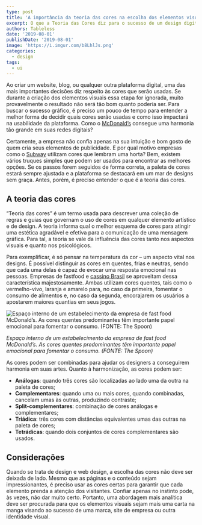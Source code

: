 ```yaml
---
type: post
title: 'A importância da teoria das cores na escolha dos elementos visuais '
excerpt: O que a Teoria das Cores diz para o sucesso de um design digital.
authors: Tableless
date: '2019-08-01'
publishDate: '2019-08-01'
image: 'https://i.imgur.com/b8LhlJs.png'
categories:
  - design
tags:
  - ui
---
```

Ao criar um website, blog, ou qualquer outra plataforma digital, uma das mais importantes decisões diz respeito às cores que serão usadas. Se durante a criação dos elementos visuais essa etapa for ignorada, muito provavelmente o resultado não será tão bom quanto poderia ser. Para buscar o sucesso gráfico, é preciso um pouco de tempo para entender a melhor forma de decidir quais cores serão usadas e como isso impactará na usabilidade da plataforma. Como o [McDonald’s](https://www.mcdonalds.com.br/) consegue uma harmonia tão grande em suas redes digitais?

Certamente, a empresa não confia apenas na sua intuição e bom gosto de quem cria seus elementos de publicidade. E por qual motivo empresas como o [Subway](https://www.subway.com/pt-BR) utilizam cores que lembram uma horta? Bem, existem vários truques simples que podem ser usados para encontrar as melhores opções. Se os passos forem seguidos de forma correta, a paleta de cores estará sempre ajustada e a plataforma se destacará em um mar de designs sem graça. Antes, porém, é preciso entender o que é a teoria das cores.

## A teoria das cores

“Teoria das cores” é um termo usada para descrever uma coleção de regras e guias que governam o uso de cores em qualquer elemento artístico e de design. A teoria informa qual o melhor esquema de cores para atingir uma estética agradável e efetiva para a comunicação de uma mensagem gráfica. Para tal, a teoria se vale da influência das cores tanto nos aspectos visuais e quanto nos psicológicos.

Para exemplificar, é só pensar na temperatura da cor – um aspecto vital nos designs. É possível distinguir as cores em quentes, frias e neutras, sendo que cada uma delas é capaz de evocar uma resposta emocional nas pessoas. Empresas de fastfood e [cassino Brasil](https://cassinosbrazil.com.br/) se aproveitam dessa característica majestosamente. Ambas utilizam cores quentes, tais como o vermelho-vivo, laranja e amarelo para, no caso da primeira, fomentar o consumo de alimentos e, no caso da segunda, encorajarem os usuários a apostarem maiores quantias em seus jogos.

![Espaço interno de um estabelecimento da empresa de fast food McDonald’s. As cores quentes predominantes têm importante papel emocional para fomentar o consumo. (FONTE: The Spoon)](https://i.imgur.com/Qu37nxK.png)

_Espaço interno de um estabelecimento da empresa de fast food McDonald’s. As cores quentes predominantes têm importante papel emocional para fomentar o consumo. (FONTE: The Spoon)_

As cores podem ser combinadas para ajudar os designers a conseguirem harmonia em suas artes. Quanto à harmonização, as cores podem ser:

- **Análogas**: quando três cores são localizadas ao lado uma da outra na paleta de cores;
- **Complementares**: quando uma ou mais cores, quando combinadas, cancelam umas às outras, produzindo contraste;
- **Split-complementares**: combinação de cores análogas e complementares;
- **Triádica**: três cores com distâncias equivalentes umas das outras na paleta de cores;
- **Tetrádicas**: quando dois conjuntos de cores complementares são usados.

## Considerações

Quando se trata de design e web design, a escolha das cores não deve ser deixada de lado. Mesmo que as páginas e o conteúdo sejam impressionantes, é preciso usar as cores certas para garantir que cada elemento prenda a atenção dos visitantes. Confiar apenas no instinto pode, às vezes, não dar muito certo. Portanto, uma abordagem mais analítica deve ser procurada para que os elementos visuais sejam mais uma carta na manga visando ao sucesso de uma marca, site de empresa ou outra identidade visual.
